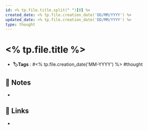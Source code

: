 ```yaml
---
id: <% tp.file.title.split(" ")[0] %>
created_date: <% tp.file.creation_date('DD/MM/YYYY') %>
updated_date: <% tp.file.creation_date('DD/MM/YYYY') %>
type: thought
---
```


# <% tp.file.title %>
- **🏷️Tags** :  #<% tp.file.creation_date('MM-YYYY') %> #thought
[ ](#anki-card)
## 📝 Notes
- 
## 🔗 Links
-

